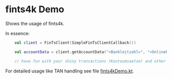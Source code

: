 # fints4k Demo

Shows the usage of fints4k.

In essence:

```kotlin
    val client = FinTsClient(SimpleFinTsClientCallback())

    val accountData = client.getAccountData("<Bankleitzahl>", "<Onlinebanking Login / Anmeldename>", "<Password>")

    // have fun with your shiny transactions (Kontoumsaetze) and other account data
```

For detailed usage like TAN handling see file [fints4kDemo.kt](src/main/kotlin/net/codinux/banking/fints/fints4kDemo.kt).